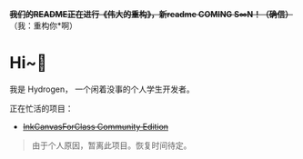 <!--## Hi there 👋-->

~~**我们的README正在进行《伟大的重构》，新readme COMING S∞N！（确信）**~~（我：重构你*啊）

# Hi~👋
我是 Hydrogen， 一个闲着没事的个人学生开发者。

<!--
个人爱好：
- 捣鼓希沃 （@Seewo 你别看啊）
- 写代码
-->

正在忙活的项目：
- ~~[InkCanvasForClass Community Edition](https://github.com/CJKmkp/ICC-CE)~~
> 由于个人原因，暂离此项目。恢复时间待定。

<!--
**Hydro11451/Hydro11451** is a ✨ _special_ ✨ repository because its `README.md` (this file) appears on your GitHub profile.

Here are some ideas to get you started:

- 🔭 I’m currently working on ...
- 🌱 I’m currently learning ...
- 👯 I’m looking to collaborate on ...
- 🤔 I’m looking for help with ...
- 💬 Ask me about ...
- 📫 How to reach me: ...
- 😄 Pronouns: ...
- ⚡ Fun fact: ...
-->
